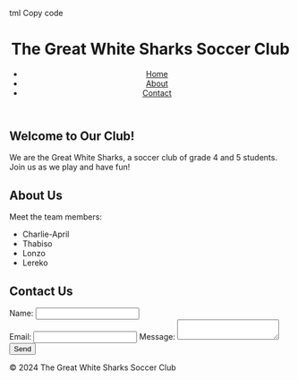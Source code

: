 tml
Copy code
<!DOCTYPE html>
<html lang="en">
<head>
    <meta charset="UTF-8">
    <meta name="viewport" content="width=device-width, initial-scale=1.0">
    <title>The Great White Sharks Soccer Club</title>
    <link rel="stylesheet" href="styles.css">
</head>
<body>
    <header>
        <h1>The Great White Sharks Soccer Club</h1>
        <nav>
            <ul>
                <li><a href="#home">Home</a></li>
                <li><a href="#about">About</a></li>
                <li><a href="#contact">Contact</a></li>
            </ul>
        </nav>
    </header>
    <section id="home">
        <h2>Welcome to Our Club!</h2>
        <p>We are the Great White Sharks, a soccer club of grade 4 and 5 students. Join us as we play and have fun!</p>
    </section>
    <section id="about">
        <h2>About Us</h2>
        <p>Meet the team members:</p>
        <ul>
            <li>Charlie-April</li>
            <li>Thabiso</li>
            <li>Lonzo</li>
            <li>Lereko</li>
        </ul>
    </section>
    <section id="contact">
        <h2>Contact Us</h2>
        <form>
            <label for="name">Name:</label>
            <input type="text" id="name" name="name" required>
            <br>
            <label for="email">Email:</label>
            <input type www.thegreatwhiteshrks.gov
            <br>
            <label for="message">Message:</label>
            <textarea id="message" name="message" required></textarea>
            <br>
            <button type="submit">Send</button>
        </form>
    </section>
    <footer>
        <p>&copy; 2024 The Great White Sharks Soccer Club</p>
    </footer>
    <script src="scripts.js"></script>
</body>
</html>
